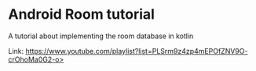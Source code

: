 # Android Room tutorial

A tutorial about implementing the room database in kotlin

Link: https://www.youtube.com/playlist?list=PLSrm9z4zp4mEPOfZNV9O-crOhoMa0G2-o>